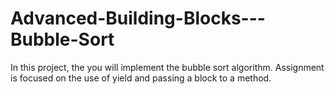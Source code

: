 # Advanced-Building-Blocks---Bubble-Sort
In this project, the you will implement the bubble sort algorithm. Assignment is focused on the use of yield and passing a block to a method.
